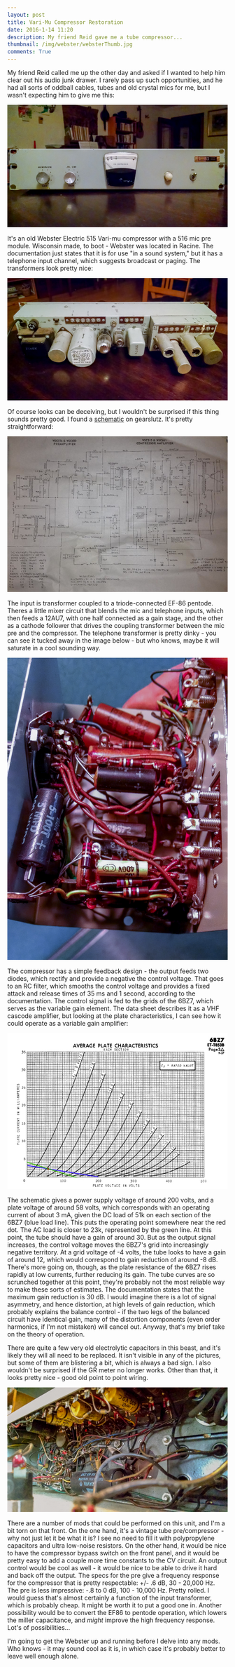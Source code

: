 ```yaml
---
layout: post
title: Vari-Mu Compressor Restoration
date: 2016-1-14 11:20 
description: My friend Reid gave me a tube compressor...
thumbnail: /img/webster/websterThumb.jpg
comments: True
---
```


My friend Reid called me up the other day and asked if I wanted to help him clear out his audio junk drawer. I rarely pass up such opportunities, and he had all sorts of oddball cables, tubes and old crystal mics for me, but I wasn't expecting him to give me this:

![webster1](/img/webster/webster1.jpg)

It's an old Webster Electric 515 Vari-mu compressor with a 516 mic pre module. Wisconsin made, to boot - Webster was located in Racine. The documentation just states that it is for use "in a sound system," but it has a telephone input channel, which suggests broadcast or paging. The transformers look pretty nice:
 
![webster2](/img/webster/webster2.jpg)

Of course looks can be deceiving, but I wouldn't be surprised if this thing sounds pretty good. I found a <a href="https://www.gearslutz.com/board/attachments/so-much-gear-so-little-time/361859d1378597678-webster-wsc-681-515-vintage-compressor-photo-3.jpg">schematic</a> on gearslutz. It's pretty straightforward:

![schematic](/img/webster/schematic.jpg)

The input is transformer coupled to a triode-connected EF-86 pentode. Theres a little mixer circuit that blends the mic and telephone inputs, which then feeds a 12AU7, with one half connected as a gain stage, and the other as a cathode follower that drives the coupling transformer between the mic pre and the compressor. The telephone transformer is pretty dinky - you can see it tucked away in the image below - but who knows, maybe it will saturate in a cool sounding way. 

![micPre](/img/webster/webster6.jpg)

The compressor has a simple feedback design - the output feeds two diodes, which rectify and provide a negative the control voltage. That goes to an RC filter, which smooths the control voltage and provides a fixed attack and release times of 35 ms and 1 second, according to the documentation. The control signal is fed to the grids of the 6BZ7, which serves as the variable gain element. The data sheet describes it as a VHF cascode amplifier, but looking at the plate characteristics, I can see how it could operate as a variable gain amplifier:

![eqWindow](/img/webster/tubecurve.jpg)

The schematic gives a power supply voltage of around 200 volts, and a plate voltage of around 58 volts, which corresponds with an operating current of about 3 mA, given the DC load of 51k on each section of the 6BZ7 (blue load line). This puts the operating point somewhere near the red dot. The AC load is closer to 23k, represented by the green line. At this point, the tube should have a gain of around 30. But as the output signal increases, the control voltage moves the 6BZ7's grid into increasingly negative territory. At a grid voltage of -4 volts, the tube looks to have a gain of around 12, which would correspond to gain reduction of around -8 dB. There's more going on, though, as the plate resistance of the 6BZ7 rises rapidly at low currents, further reducing its gain. The tube curves are so scrunched together at this point, they're probably not the most reliable way to make these sorts of estimates. The documentation states that the maximum gain reduction is 30 dB. I would imagine there is a lot of signal asymmetry, and hence distortion, at high levels of gain reduction, which probably explains the balance control - if the two legs of the balanced circuit have identical gain, many of the distortion components (even order harmonics, if I'm not mistaken) will cancel out. Anyway, that's my brief take on the theory of operation. 

There are quite a few very old electrolytic capacitors in this beast, and it's likely they will all need to be replaced. It isn't visible in any of the pictures, but some of them are blistering a bit, which is always a bad sign. I also wouldn't be surprised if the GR meter no longer works. Other than that, it looks pretty nice - good old point to point wiring. 

![tool](/img/webster/webster5.jpg)

There are a number of mods that could be performed on this unit, and I'm a bit torn on that front. On the one hand, it's a vintage tube pre/compressor - why not just let it be what it is? I see no need to fill it with polypropylene capacitors and ultra low-noise resistors. On the other hand, it would be nice to have the compressor bypass switch on the front panel, and it would be pretty easy to add a couple more time constants to the CV circuit. An output control would be cool as well - it would be nice to be able to drive it hard and back off the output. The specs for the pre give a frequency response for the compressor that is pretty respectable: +/- .6 dB, 30 - 20,000 Hz. The pre is less impressive: -.8 to 0 dB, 100 - 10,000 Hz. Pretty rolled. I would guess that's almost certainly a function of the input transformer, which is probably cheap. It might be worth it to put a good one in. Another possibility would be to convert the EF86 to pentode operation, which lowers the miller capacitance, and *might* improve the high frequency response. Lot's of possibilities... 

I'm going to get the Webster up and running before I delve into any mods. Who knows - it may sound cool as it is, in which case it's probably better to leave well enough alone. 